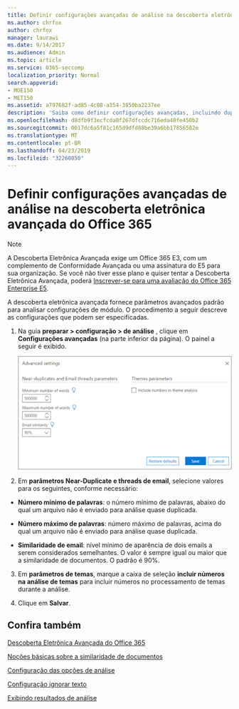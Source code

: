 ```yaml
---
title: Definir configurações avançadas de análise na descoberta eletrônica avançada do Office 365
ms.author: chrfox
author: chrfox
manager: laurawi
ms.date: 9/14/2017
ms.audience: Admin
ms.topic: article
ms.service: O365-seccomp
localization_priority: Normal
search.appverid:
- MOE150
- MET150
ms.assetid: a797682f-ad85-4c08-a354-3850ba2237ee
description: 'Saiba como definir configurações avançadas, incluindo duplicatas, threads de email e temas, para o processo de análise na descoberta eletrônica avançada do Office 365. '
ms.openlocfilehash: d8dfb9f3ecfcda0f267dfccdc716eda40fe450b2
ms.sourcegitcommit: 0017dc6a5f81c165d9dfd88be39a6bb17856582e
ms.translationtype: MT
ms.contentlocale: pt-BR
ms.lasthandoff: 04/23/2019
ms.locfileid: "32260850"
---
```

# <a name="set-analyze-advanced-settings-in-office-365-advanced-ediscovery"></a>Definir configurações avançadas de análise na descoberta eletrônica avançada do Office 365

> [!NOTE]
> A Descoberta Eletrônica Avançada exige um Office 365 E3, com um complemento de Conformidade Avançada ou uma assinatura do E5 para sua organização. Se você não tiver esse plano e quiser tentar a Descoberta Eletrônica Avançada, poderá [Inscrever-se para uma avaliação do Office 365 Enterprise E5](https://go.microsoft.com/fwlink/p/?LinkID=698279). 
  
A descoberta eletrônica avançada fornece parâmetros avançados padrão para analisar configurações de módulo. O procedimento a seguir descreve as configurações que podem ser especificadas.
  
1. Na guia **preparar \> configuração \> de análise** , clique em **Configurações avançadas** (na parte inferior da página). O painel a seguir é exibido. 
    
    ![Definir as configurações avançadas de análise](media/c9ea3017-e19a-456b-a742-c3d07121a3f6.png)
  
2. Em **parâmetros Near-Duplicate e threads de email**, selecione valores para os seguintes, conforme necessário:
    
  - **Número mínimo de palavras**: o número mínimo de palavras, abaixo do qual um arquivo não é enviado para análise quase duplicada. 
    
  - **Número máximo de palavras**: número máximo de palavras, acima do qual um arquivo não é enviado para análise quase duplicada.
    
  - **Similaridade de email**: nível mínimo de aparência de dois emails a serem considerados semelhantes. O valor é sempre igual ou maior que a similaridade de documentos. O padrão é 90%.
    
3. Em **parâmetros de temas**, marque a caixa de seleção **incluir números na análise de temas** para incluir números no processamento de temas durante a análise. 
    
4. Clique em **Salvar**. 
    
## <a name="see-also"></a>Confira também

[Descoberta Eletrônica Avançada do Office 365](office-365-advanced-ediscovery.md)
  
[Noções básicas sobre a similaridade de documentos](understand-document-similarity-in-advanced-ediscovery.md)
  
[Configuração das opções de análise](set-analyze-options-in-advanced-ediscovery.md)
  
[Configuração ignorar texto](set-ignore-text-in-advanced-ediscovery.md)
  
[Exibindo resultados de análise](view-analyze-results-in-advanced-ediscovery.md)

